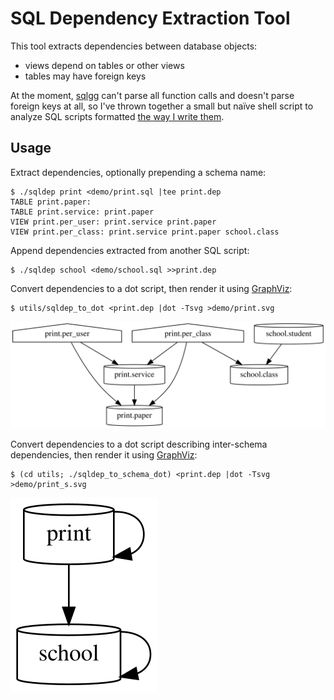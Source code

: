 # SQL Dependency Extraction Tool

This tool extracts dependencies between database objects:
- views depend on tables or other views
- tables may have foreign keys

At the moment, [sqlgg](https://github.com/ygrek/sqlgg/)
can't parse all function calls and doesn't parse foreign keys at all,
so I've thrown together a small but naïve shell script to analyze SQL scripts
formatted [the way I write them](print.sql).

## Usage

Extract dependencies, optionally prepending a schema name:
```
$ ./sqldep print <demo/print.sql |tee print.dep
TABLE print.paper:
TABLE print.service: print.paper
VIEW print.per_user: print.service print.paper
VIEW print.per_class: print.service print.paper school.class
```

Append dependencies extracted from another SQL script:
```
$ ./sqldep school <demo/school.sql >>print.dep
```

Convert dependencies to a dot script,
then render it using [GraphViz](https://graphviz.org/):
```
$ utils/sqldep_to_dot <print.dep |dot -Tsvg >demo/print.svg
```
![Object Dependencies](demo/print.svg)

Convert dependencies to a dot script describing inter-schema dependencies,
then render it using [GraphViz](https://graphviz.org/):
```
$ (cd utils; ./sqldep_to_schema_dot) <print.dep |dot -Tsvg >demo/print_s.svg
```
![Schema Dependencies](demo/print_s.svg)
